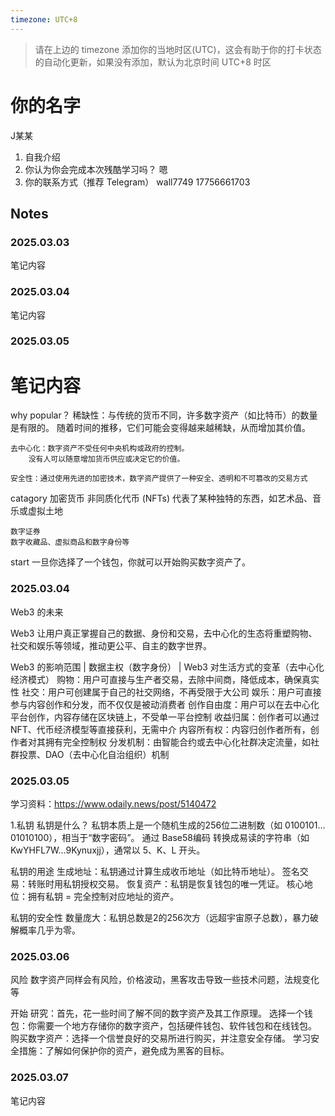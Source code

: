 ```yaml
---
timezone: UTC+8
---
```


> 请在上边的 timezone 添加你的当地时区(UTC)，这会有助于你的打卡状态的自动化更新，如果没有添加，默认为北京时间 UTC+8 时区


# 你的名字
J某某


1. 自我介绍
2. 你认为你会完成本次残酷学习吗？ 嗯
3. 你的联系方式（推荐 Telegram）  wall7749   17756661703

## Notes

<!-- Content_START -->
### 2025.03.03

笔记内容
### 2025.03.04
笔记内容
### 2025.03.05
笔记内容
=======
why popular？
    稀缺性：与传统的货币不同，许多数字资产（如比特币）的数量是有限的。
        随着时间的推移，它们可能会变得越来越稀缺，从而增加其价值。

    去中心化：数字资产不受任何中央机构或政府的控制。
        没有人可以随意增加货币供应或决定它的价值。

    安全性：通过使用先进的加密技术，数字资产提供了一种安全、透明和不可篡改的交易方式

catagory
    加密货币
    非同质化代币 (NFTs)
        代表了某种独特的东西，如艺术品、音乐或虚拟土地

    数字证券
    数字收藏品、虚拟商品和数字身份等
    

start
    一旦你选择了一个钱包，你就可以开始购买数字资产了。
### 2025.03.04
Web3 的未来

Web3 让用户真正掌握自己的数据、身份和交易，去中心化的生态将重塑购物、社交和娱乐等领域，推动更公平、自主的数字世界。

Web3 的影响范围 | 数据主权（数字身份） | Web3 对生活方式的变革（去中心化经济模式）
购物：用户可直接与生产者交易，去除中间商，降低成本，确保真实性
社交：用户可创建属于自己的社交网络，不再受限于大公司
娱乐：用户可直接参与内容创作和分发，而不仅仅是被动消费者
创作自由度：用户可以在去中心化平台创作，内容存储在区块链上，不受单一平台控制
收益归属：创作者可以通过 NFT、代币经济模型等直接获利，无需中介
内容所有权：内容归创作者所有，创作者对其拥有完全控制权
分发机制：由智能合约或去中心化社群决定流量，如社群投票、DAO（去中心化自治组织）机制
### 2025.03.05
学习资料：https://www.odaily.news/post/5140472

1.私钥 私钥是什么？ 私钥本质上是一个随机生成的256位二进制数（如 0100101…01010100），相当于“数字密码”。 通过 Base58编码 转换成易读的字符串（如 KwYHFL7W...9Kynuxjj），通常以 5、K、L 开头。

私钥的用途 生成地址：私钥通过计算生成收币地址（如比特币地址）。 签名交易：转账时用私钥授权交易。 恢复资产：私钥是恢复钱包的唯一凭证。 核心地位：拥有私钥 = 完全控制对应地址的资产。

私钥的安全性 数量庞大：私钥总数是2的256次方（远超宇宙原子总数），暴力破解概率几乎为零。
### 2025.03.06
风险
数字资产同样会有风险，价格波动，黑客攻击导致一些技术问题，法规变化等

开始
研究：首先，花一些时间了解不同的数字资产及其工作原理。
选择一个钱包：你需要一个地方存储你的数字资产，包括硬件钱包、软件钱包和在线钱包。
购买数字资产：选择一个信誉良好的交易所进行购买，并注意安全存储。
学习安全措施：了解如何保护你的资产，避免成为黑客的目标。
### 2025.03.07
笔记内容
<!-- Content_END -->
